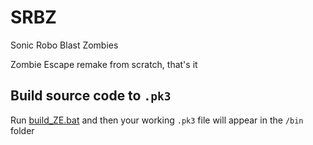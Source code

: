 # SRBZ
Sonic Robo Blast Zombies

Zombie Escape remake from scratch, that's it

## Build source code to `.pk3`
Run [build_ZE.bat](build_ZE.bat) and then your working `.pk3` file will appear in the `/bin` folder
